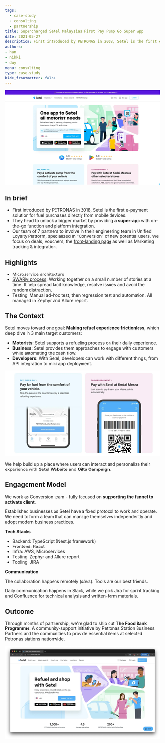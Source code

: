 ```yaml
---
tags: 
  - case-study
  - consulting
  - partnership
title: Supercharged Setel Malaysias First Pay Pump Go Super App
date: 2021-05-27
description: First introduced by PETRONAS in 2018, Setel is the first e-payment solution for fuel purchases directly from mobile devices.They head to unlock a bigger market by providing a super-app with on-the-go function and platform integration.
authors: 
- han
- nikki
- duy
menu: consulting
type: case-study
hide_frontmatter: false
---
```

![](assets/supercharged-setel-malaysias-first-pay-pump-go-super-app_85caa8bdd0121608f33b230e54fe563d_md5.webp)

## In brief
- First introduced by PETRONAS in 2018, Setel is the first e-payment solution for fuel purchases directly from mobile devices.
- They head to unlock a bigger market by providing **a super-app** with on-the-go function and platform integration.
- Our team of 7 partners to involve in their engineering team in Unified Loyalty Platform, specialized in “Conversion” of new potential users. We focus on deals, vouchers, the [front-landing page](https://www.setel.com/) as well as Marketing tracking & integration.

## Highlights
- Microservice architecture
- [SWARM process](https://open.nytimes.com/scrum-swarm-sprint-how-to-take-the-agile-process-and-make-it-your-own-b6416793ff7e): Working together on a small number of stories at a time. It help spread tacit knowledge, resolve issues and avoid the random distraction.
- Testing: Manual ad-hoc test, then regression test and automation. All managed in Zephyr and Allure report.

## The Context
Setel moves toward one goal: **Making refuel experience frictionless**, which deep dive in 3 main target customers:

- **Motorists**: Setel supports a refueling process on their daily experience. 
- **Business**: Setel provides them approaches to engage with customers while automating the cash flow.
- **Developers**: With Setel, developers can work with different things, from API integration to mini app deployment. 

![](assets/supercharged-setel-malaysias-first-pay-pump-go-super-app_ccd01facaa7b07ae954700b20a360ad1_md5.webp)

We help build up a place where users can interact and personalize their experience with **Setel Website** and **Gifts Campaign**.

## Engagement Model
We work as Conversion team - fully focused on **supporting the funnel to activate client**.

Established businesses as Setel have a fixed protocol to work and operate. We need to form a team that can manage themselves independently and adopt modern business practices.

**Tech Stacks**

- Backend: TypeScript (Nest.js framework)
- Frontend: React
- Infra: AWS, Microservices
- Testing: Zephyr and Allure report
- Tooling: JIRA

**Communication**

The collaboration happens remotely (*obvs*). Tools are our best friends.

Daily communication happens in Slack, while we pick Jira for sprint tracking and Confluence for technical analysis and written-form materials.

## Outcome
Through months of partnership, we're glad to ship out **The Food Bank Programme**: A community-support initiative by Petronas Station Business Partners and the communities to provide essential items at selected Petronas stations nationwide. 

![](assets/supercharged-setel-malaysias-first-pay-pump-go-super-app_ac414946573baa1c8baa276992a535d4_md5.webp)